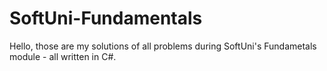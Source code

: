 # SoftUni-Fundamentals

Hello, those are my solutions of all problems during SoftUni's Fundametals module - all written in C#.
